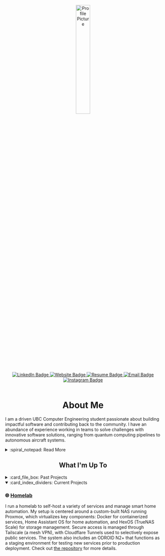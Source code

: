 <!-- markdownlint-disable MD041 MD033 MD023 MD007 -->
<!----- Picture & Links ----->

<p id="profile-picture" align="center">
  <img width=30% src="https://github.com/user-attachments/assets/4134fac0-4d4a-44f5-9b69-77c1c21bdbe5" alt="Profile Picture">
</p>

<div id="badges" align="center">
  <a href="https://www.linkedin.com/in/eliodinino/">
    <img src="https://img.shields.io/badge/LinkedIn-22242d?logo=linkedin&logoColor=white&style=for-the-badge" alt="LinkedIn Badge">
  </a>
  <a href="https://eliodinino.com">
    <img src="https://img.shields.io/badge/Website-22242d?style=for-the-badge&logo=Google-chrome&logoColor=white" alt="Website Badge">
  </a>
  <a href="https://eliodinino.com/Resume.pdf">
    <img src="https://img.shields.io/badge/Resume-22242d?style=for-the-badge&logo=giphy&logoColor=white" alt="Resume Badge">
  </a>
  <a href="mailto:contact@eliodinino.com">
    <img src="https://img.shields.io/badge/Email-22242d?style=for-the-badge&logo=gmail&logoColor=white" alt="Email Badge">
  </a>
  <a href="https://www.instagram.com/eliodinino/">
    <img src="https://img.shields.io/badge/Instagram-22242d?logo=instagram&logoColor=white&style=for-the-badge" alt="Instagram Badge">
  </a>
</div>

<br/>

<!----- About Me ----->

<h1 align="center">About Me</h1>

I am a driven UBC Computer Engineering student passionate about building impactful software and contributing back to the community. I have an abundance of experience working in teams to solve challenges with innovative software solutions, ranging from quantum computing pipelines to autonomous aircraft systems.

<details>
  <summary>:spiral_notepad: Read More</summary>

  ### Branching Out

  In my spare time, I enjoy pursuing personal programming projects, cycling, playing soccer, flying drones, learning about new technologies, and [taking landscape photos](https://photography.eliodinino.com) - you could say I’m a full-time developer by day, and a full-time hobbyist by night. Beyond academic pursuits, I enjoy being a Teaching Assistant for aspiring computer engineers, as well as contributing to large-scale projects such as the development I led on [UBC Uncrewed Aircraft Systems](https://ubcuas.com) to [place 3rd nationally in 2024](https://www.aerialevolution.ca/annual-student-competition/).

  ### New PRs

  My commitment to learning drives me to take on projects that require gaining new skills and pursuing challenges outside my comfort zone. I believe that continuous learning and embracing new experiences are pivotal to personal growth and adaptability.

  ### Queued Actions

  I'm on a mission to build impactful technologies through scalable software, courageous innovation, and ambitious leadership while relentlessly pursuing my passion for contributing to technology to better society.

</details>

<!----- Projects ----->

<h2 align="center">What I'm Up To</h2>
<details>
  <summary>:card_file_box: Past Projects</summary>

  ### :cloud: [AWS Automation - CPEN 431](https://github.com/ElioDiNino/CPEN431-Automation)

  As part of UBC's CPEN 431, I developed deployment automation tooling using Terraform and Bash to streamline the provisioning of cloud infrastructure on AWS. The purpose of the project was to fully automate the otherwise manual deployment and testing of the distributed computing system we were building in the course.

  ### :electron: [Quantum Computing Research Replication - CPEN 400Q](https://github.com/ElioDiNino/CPEN400Q-Project)

  I worked with a team of 3 others to replicate and evaluate the results of a quantum computing research paper titled "Exploring Hybrid Quantum-Classical Methods for Practical Time-Series Forecasting". We successfully reproduced the results of the paper by implementing both quantum and classical models for time-series forecasting using PennyLane.

  ### :airplane: [UBC Uncrewed Aircraft Systems](https://ubcuas.com)

  I led as captain and also worked on the software sub-team as a lead for UBC UAS, a design team focused on designing autonomous drones and their support systems. The team repositories can be seen [here](https://github.com/ubcuas). My focus as lead was keeping projects on track and supporting the 18 software sub-team members where needed. That being said, with my past experience on the team, I got to work on a variety of microsystems. Some of my notable contributions as both a developer and as lead are as follows:

  * Improved cross-platform compatibility with Docker containers and made related CI/CD pipelines with GitHub Actions
  * [UASITL](https://github.com/ubcuas/UASITL): Overhauled our simulation pipeline by supporting new vehicle types (planes and VTOLs) and building software images for additional computer architectures (ARMv7 and ARM64)
  * Revamped the team website using a Golang framework (Hugo) to decrease load times from 10s to 0.7s
  * Integrated a new camera system into the drone and software suite for use in machine vision
  * [ACOM](https://github.com/ubcuas/acom): Running on the drone, this was our main communication method with the ground station for the software sub-team. I worked on adding support for controlling a winch system, monitoring RC connection, and keeping track of the battery usage.
  * [GCOM-X](https://github.com/ubcuas/gcom-x): Our previous ground station control software. I helped work on the frontend redesign, updated the backend API, integrated a Django server with the React frontend, and added a login page to connect to competition servers.

  ### :computer: [Personal Website](https://github.com/ElioDiNino/eliodinino.com)

  This is something I had long desired to work on. I had quite a bit of experience building websites with services such as Wix, WordPress, and Squarespace, but I didn't have much experience actually programming a website. I used React to build my site as it had applicable skills to [UAS](#airplane-ubc-uncrewed-aircraft-systems) and was something I saw myself using in the future (although I understood it is far from the best thing to use for a static website). With the solid foundation I built, I now only make occasional tweaks to the site from time to time.

  ### :closed_lock_with_key: [3FA - Multi-Factor Authentication System](https://github.com/Computing-Collective/3FA)

  * Created a backend API in Python using Flask and SQLite with over 20 endpoints to authenticate users and serve files
  * Designed and implemented the authentication flow which included session and authentication tokens, encrypted communications, hashed passwords, and automatic timeouts to meet OWASP security standards
  * Reduced manual work by 7x with GitHub workflows to automate testing for all parts of the system, create app releases and executables, package the backend as a Docker image, and automated dependency updates
  * Used Pytest to achieve 98% line and branch coverage as well as set up Postman to improve manual testing

  ### :school: UBC Computer Engineering Projects (Year 2)

  *Code access is available upon request for all projects

  #### [Multi-Client Server](https://cpen221-ubc.notion.site/Message-Queues-Pub-Sub-with-Twitter-c5965b28ed01482aad44dbaadac19b77) - CPEN 221

  * Constructed a server supporting multiple simultaneous clients capable of interacting and fetching tweets from Twitter
  * Enabled dual-server routing so that either server can be connected to, and no interruptions occur if one goes offline
  * Followed security protocols by hashing and salting all passwords and encrypting incoming and outgoing data via AES

  #### Simple RISC Machine - CPEN 211

  * Implemented a Turing Complete 16-bit RISC machine using System Verilog on an FPGA board in 3 weeks
  * Subdivided the machine into smaller modules to be designed, tested, and debugged more easily
  * Utilized pipelining to increase operations per cycle by 300% and go beyond course expectations

  #### [Graphs, Games, and Interplanetary Travel](https://cpen221-ubc.notion.site/Graphs-Games-and-Interplanetary-Travel-79cb9a0844634b7288226639604eb0b0) - CPEN 221

  * Collaboratively built the “Kamino Game” in Java and produced the most optimal solution to win the course competition
  * Implemented graph and tree data structures with associated algorithms while optimizing time and space complexity
  * Exercised best practices including unit testing, documentation, and encapsulation to ensure quality and correctness

  ### :robot: [Quote Bot](https://github.com/ElioDiNino/Quote)

  This was a rehost of [nakayoshi](https://github.com/nakayoshi)'s Discord Quote bot which was taken offline in early 2022. In the process of rehosting it, I updated some of the bot's commands and patched several security vulnerabilities. A few weeks later, I also completed an overhaul of the bot with slash command support, improved error-handling, thread channel support, patched [vulnerabilities](https://github.com/nakayoshi/quote/issues/5), and other improvements. After the overhaul, the bot ran for free on Google Cloud without any issues. I kept the bot up to date with the latest Discord.js and dependency releases, before shutting it down 1.5 years later due to the release of Discord's native quote feature (message forwarding).

  ### :scroll: [SSC Scripts](https://github.com/ElioDiNino/SSC-Scripts)

  This repository was home to different scripts for pulling information off of [UBC's (now defunct) SSC](https://ssc.adm.ubc.ca/) and then notifying the specified emails of what new information was available. It used [UBC's Webmail](https://webmail.student.ubc.ca/) so that any user with a [CWL](https://it.ubc.ca/services/accounts-passwords/campus-wide-login-cwl) could use the scripts without having to worry about what email service they use for their primary email. An example of one of these scripts is [`grades.py`](https://github.com/ElioDiNino/SSC-Scripts/blob/main/src/grades.py), which checked for when new grades were posted. It could check for multiple course grades at a time and had many other customizable options.

  ### :robot: [Autonomous Claw](https://github.com/ElioDiNino/Autonomous-Claw)

  This is a collection of the programming work that went into the autonomous claw project for UBC's APSC 101. The goal of the project was to semi-autonomously pick up objects of different sizes and weights and transport them to a drop-off location accurately and efficiently.

  ### :abacus: [Harvard's CS50](https://github.com/ElioDiNino/CS50)

  This is a collection of the code I wrote for [Harvard's CS50](https://cs50.harvard.edu/) that I am proud of and that was of interest to me. I took part in the course during the [Spring 2021 session](https://cs50.harvard.edu/college/2021/spring/).

  ### :shield: [UBC Bot](https://github.com/ElioDiNino/UBC-Bot)

  This was my friend and I's final project for [CS50](#abacus-harvards-cs50). It is a basic Discord moderation bot that has a mix of different commands. It is quite basic, but we used it as a way to learn about Discord.js and learn the basics for future Discord bot projects.

  ### :pencil2: [Scratch](https://scratch.mit.edu/projects/426417770)

  This is the Scratch project I made as part of CS50's [Week 0 tasks](https://cs50.harvard.edu/college/2021/spring/psets/0/scratch/). It is a simple but fun game with randomized music and an infinite scrolling background.

  ### :snake: [Python Learning](https://github.com/ElioDiNino/Python-Learning)

  This is a collection of the Python code I wrote for a high school programming class where we followed the lessons and tasks from [Program Arcade Games](http://programarcadegames.com/). At the end, I also did a final project exploring machine learning using the [Titanic dataset](https://www.kaggle.com/c/titanic).

  ### :joystick: [OpenProcessing](https://openprocessing.org/user/143581)

  This is a site I used as part of one of my high school programming classes. It uses [p5js](https://p5js.org/) and I used it to make a couple of different games and get experience with object-oriented programming and other common programming principles.

  ---

</details>

<details open>
  <summary>:card_index_dividers: Current Projects</summary>

  ### :globe_with_meridians: [Homelab](https://github.com/ElioDiNino/Homelab)

  I run a homelab to self-host a variety of services and manage smart home automation. My setup is centered around a custom-built NAS running Proxmox, which virtualizes key components: Docker for containerized services, Home Assistant OS for home automation, and HexOS (TrueNAS Scale) for storage management. Secure access is managed through Tailscale (a mesh VPN), with Cloudflare Tunnels used to selectively expose public services. The system also includes an ODROID N2+ that functions as a staging environment for testing new services prior to production deployment. Check out [the repository](https://github.com/ElioDiNino/Homelab) for more details.
</details>
